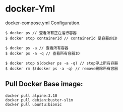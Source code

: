 # docker-Yml
docker-compose.yml Configuration.

```
$ docker ps // 查看所有正在运行容器
$ docker stop containerId // containerId 是容器的ID

$ docker ps -a // 查看所有容器
$ docker ps -a -q // 查看所有容器ID

$ docker stop $(docker ps -a -q) // stop停止所有容器
$ docker rm $(docker ps -a -q) // remove删除所有容器
```

## Pull Docker Base image:
```
docker pull alpine:3.10
docker pull debian:buster-slim
docker pull ubuntu:bionic
```
